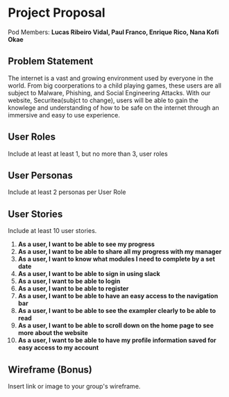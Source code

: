 # Project Proposal

Pod Members: **Lucas Ribeiro Vidal, Paul Franco, Enrique Rico, Nana Kofi Okae**

## Problem Statement

The internet is a vast and growing environment used by everyone in the world. From big coorperations to a child playing games, these users are all subject to Malware,
Phishing, and Social Engineering Attacks. With our website, Securitea(subjct to change), users will be able to gain the knowlege and understanding of how to be safe on the internet through an immersive and easy to use experience.

## User Roles

Include at least at least 1, but no more than 3, user roles

## User Personas

Include at least 2 personas per User Role

## User Stories

Include at least 10 user stories.

1. **As a user, I want to be able to see my progress**
2. **As a user, I want to be able to share all my progress with my manager**
3. **As a user, I want to know what modules I need to complete by a set date**
4. **As  a user, I want to be able to sign in using slack**
5. **As a user, I want to be able to login**
6. **As a user, I want to be able to register**
7. **As a user, I want to be able to have an easy access to the navigation bar**
8. **As a user, I want to be able to see the exampler clearly to be able to read**
9. **As a user, I want to be able to scroll down on the home page to see more about the website**
10. **As a user, I want to be able to have my profile information saved for easy access to my account**

## Wireframe (Bonus)

Insert link or image to your group's wireframe. 
